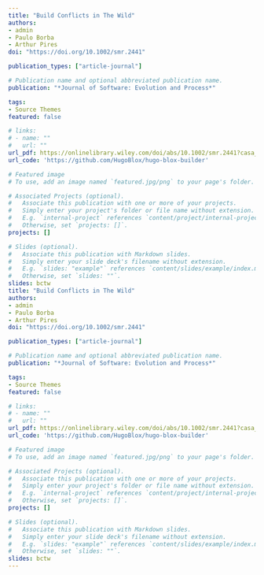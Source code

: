 ```yaml
---
title: "Build Conflicts in The Wild"
authors:
- admin
- Paulo Borba
- Arthur Pires
doi: "https://doi.org/10.1002/smr.2441"

publication_types: ["article-journal"]

# Publication name and optional abbreviated publication name.
publication: "*Journal of Software: Evolution and Process*"

tags:
- Source Themes
featured: false

# links:
# - name: ""
#   url: ""
url_pdf: https://onlinelibrary.wiley.com/doi/abs/10.1002/smr.2441?casa_token=_HGXugHUmaoAAAAA:lOgAigm5sTfHWxt-hyfC_5Kij8GZZ7JP8W0NDgm14TrIT4NR_mrUG9nj77Xya5rHRnASrgLC_ejJSsY
url_code: 'https://github.com/HugoBlox/hugo-blox-builder'

# Featured image
# To use, add an image named `featured.jpg/png` to your page's folder. 

# Associated Projects (optional).
#   Associate this publication with one or more of your projects.
#   Simply enter your project's folder or file name without extension.
#   E.g. `internal-project` references `content/project/internal-project/index.md`.
#   Otherwise, set `projects: []`.
projects: []

# Slides (optional).
#   Associate this publication with Markdown slides.
#   Simply enter your slide deck's filename without extension.
#   E.g. `slides: "example"` references `content/slides/example/index.md`.
#   Otherwise, set `slides: ""`.
slides: bctw
title: "Build Conflicts in The Wild"
authors:
- admin
- Paulo Borba
- Arthur Pires
doi: "https://doi.org/10.1002/smr.2441"

publication_types: ["article-journal"]

# Publication name and optional abbreviated publication name.
publication: "*Journal of Software: Evolution and Process*"

tags:
- Source Themes
featured: false

# links:
# - name: ""
#   url: ""
url_pdf: https://onlinelibrary.wiley.com/doi/abs/10.1002/smr.2441?casa_token=_HGXugHUmaoAAAAA:lOgAigm5sTfHWxt-hyfC_5Kij8GZZ7JP8W0NDgm14TrIT4NR_mrUG9nj77Xya5rHRnASrgLC_ejJSsY
url_code: 'https://github.com/HugoBlox/hugo-blox-builder'

# Featured image
# To use, add an image named `featured.jpg/png` to your page's folder. 

# Associated Projects (optional).
#   Associate this publication with one or more of your projects.
#   Simply enter your project's folder or file name without extension.
#   E.g. `internal-project` references `content/project/internal-project/index.md`.
#   Otherwise, set `projects: []`.
projects: []

# Slides (optional).
#   Associate this publication with Markdown slides.
#   Simply enter your slide deck's filename without extension.
#   E.g. `slides: "example"` references `content/slides/example/index.md`.
#   Otherwise, set `slides: ""`.
slides: bctw
---
```

